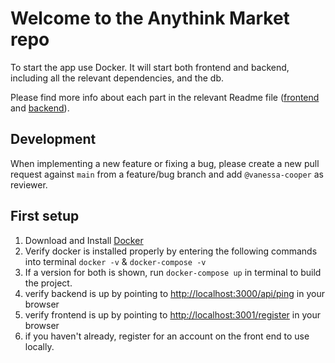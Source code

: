 # Welcome to the Anythink Market repo

To start the app use Docker. It will start both frontend and backend, including all the relevant dependencies, and the db.

Please find more info about each part in the relevant Readme file ([frontend](frontend/readme.md) and [backend](backend/README.md)).

## Development

When implementing a new feature or fixing a bug, please create a new pull request against `main` from a feature/bug branch and add `@vanessa-cooper` as reviewer.

## First setup

1. Download and Install [Docker](https://docs.docker.com/get-docker/)
2. Verify docker is installed properly by entering the following commands into terminal `docker -v` & `docker-compose -v`
3. If a version for both is shown, run `docker-compose up` in terminal to build the project.
4. verify backend is up by pointing to [http://localhost:3000/api/ping](http://localhost:3000/api/ping) in your browser
5. verify frontend is up by pointing to [http://localhost:3001/register](http://localhost:3001/register) in your browser
6. if you haven't already, register for an account on the front end to use locally.
